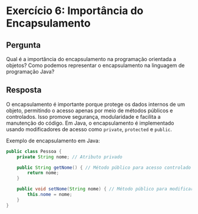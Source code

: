 # Exercício 6: Importância do Encapsulamento

## Pergunta
Qual é a importância do encapsulamento na programação orientada a objetos? Como podemos representar o encapsulamento na linguagem de programação Java?

## Resposta
O encapsulamento é importante porque protege os dados internos de um objeto, permitindo o acesso apenas por meio de métodos públicos e controlados. Isso promove segurança, modularidade e facilita a manutenção do código. Em Java, o encapsulamento é implementado usando modificadores de acesso como `private`, `protected` e `public`.

Exemplo de encapsulamento em Java:

```java
public class Pessoa {
    private String nome; // Atributo privado

    public String getNome() { // Método público para acesso controlado
        return nome;
    }

    public void setNome(String nome) { // Método público para modificar o valor
        this.nome = nome;
    }
}
